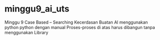 # minggu9_ai_uts
Minggu 9 Case Based – Searching  Kecerdasan Buatan AI menggunakan python  python dengan manual  Proses-proses di atas harus dibangun tanpa menggunakan Library
